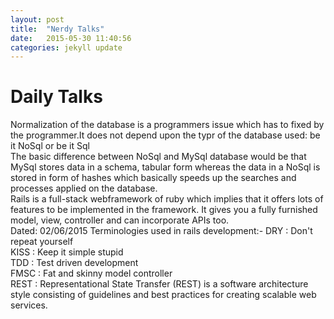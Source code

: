 ```yaml
---
layout: post
title:  "Nerdy Talks"
date:   2015-05-30 11:40:56
categories: jekyll update
---
```


<h1>Daily Talks</h1>

<p1>Normalization of the database is a programmers issue which has to fixed by the programmer.It does not depend upon the typr of the database used: be it NoSql or be it Sql</p1>
<br>
<p2>The basic difference between NoSql and MySql database would be that MySql stores data in a schema, tabular form whereas the data in a NoSql is stored in form of hashes which basically speeds up the searches and processes applied on the database.</p2>
<br>
<p3>Rails is a full-stack webframework of ruby which implies that it offers lots of features to be implemented in the framework. It gives you a fully furnished model, view, controller and can incorporate APIs too.</p3>
<br>
<p4> Dated: 02/06/2015
	Terminologies used in rails development:-
DRY : Don't repeat yourself
<br>KISS : Keep it simple stupid
<br>TDD : Test driven development
<br>FMSC : Fat and skinny model controller
<br>REST : Representational State Transfer (REST) is a software architecture style consisting of guidelines and best practices for creating scalable web services.
</p4>